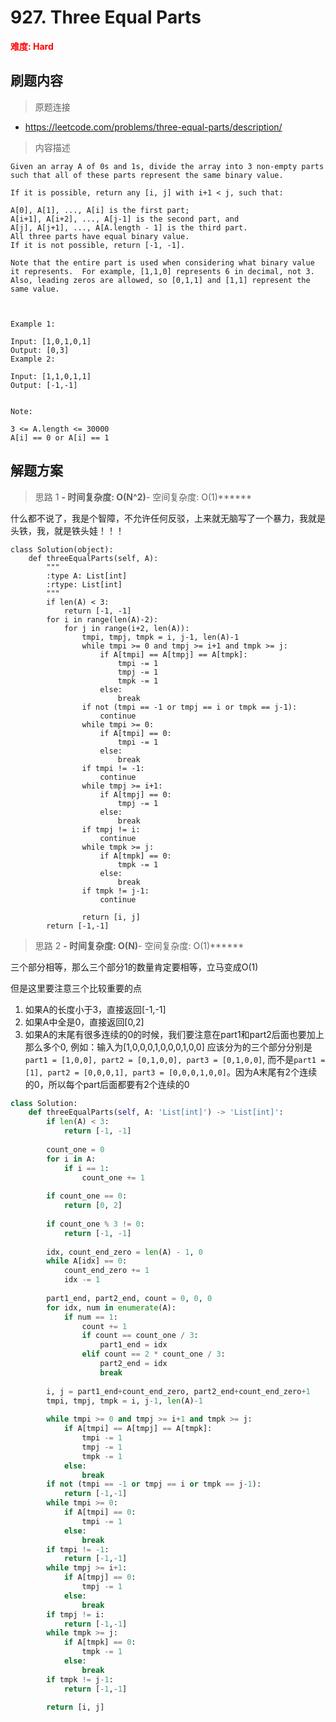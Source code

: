 # 927. Three Equal Parts

**<font color=red>难度: Hard</font>**

## 刷题内容

> 原题连接

* https://leetcode.com/problems/three-equal-parts/description/

> 内容描述

```
Given an array A of 0s and 1s, divide the array into 3 non-empty parts such that all of these parts represent the same binary value.

If it is possible, return any [i, j] with i+1 < j, such that:

A[0], A[1], ..., A[i] is the first part;
A[i+1], A[i+2], ..., A[j-1] is the second part, and
A[j], A[j+1], ..., A[A.length - 1] is the third part.
All three parts have equal binary value.
If it is not possible, return [-1, -1].

Note that the entire part is used when considering what binary value it represents.  For example, [1,1,0] represents 6 in decimal, not 3.  Also, leading zeros are allowed, so [0,1,1] and [1,1] represent the same value.

 

Example 1:

Input: [1,0,1,0,1]
Output: [0,3]
Example 2:

Input: [1,1,0,1,1]
Output: [-1,-1]
 

Note:

3 <= A.length <= 30000
A[i] == 0 or A[i] == 1
```

## 解题方案

> 思路 1
******- 时间复杂度: O(N^2)******- 空间复杂度: O(1)******



什么都不说了，我是个智障，不允许任何反驳，上来就无脑写了一个暴力，我就是头铁，我，就是铁头娃！！！

```
class Solution(object):
    def threeEqualParts(self, A):
        """
        :type A: List[int]
        :rtype: List[int]
        """
        if len(A) < 3:
            return [-1, -1]
        for i in range(len(A)-2):
            for j in range(i+2, len(A)):
                tmpi, tmpj, tmpk = i, j-1, len(A)-1
                while tmpi >= 0 and tmpj >= i+1 and tmpk >= j:
                    if A[tmpi] == A[tmpj] == A[tmpk]:
                        tmpi -= 1
                        tmpj -= 1
                        tmpk -= 1
                    else:
                        break
                if not (tmpi == -1 or tmpj == i or tmpk == j-1):
                    continue
                while tmpi >= 0:
                    if A[tmpi] == 0:
                        tmpi -= 1
                    else:
                        break
                if tmpi != -1:
                    continue
                while tmpj >= i+1:
                    if A[tmpj] == 0:
                        tmpj -= 1
                    else:
                        break
                if tmpj != i:
                    continue
                while tmpk >= j:
                    if A[tmpk] == 0:
                        tmpk -= 1
                    else:
                        break
                if tmpk != j-1:
                    continue
                    
                return [i, j]
        return [-1,-1]
```



> 思路 2
******- 时间复杂度: O(N)******- 空间复杂度: O(1)******



三个部分相等，那么三个部分1的数量肯定要相等，立马变成O(1)

但是这里要注意三个比较重要的点

1. 如果A的长度小于3，直接返回[-1,-1]
2. 如果A中全是0，直接返回[0,2]
3. 如果A的末尾有很多连续的0的时候，我们要注意在part1和part2后面也要加上那么多个0, 例如：输入为[1,0,0,0,1,0,0,0,1,0,0] 
应该分为的三个部分分别是```part1 = [1,0,0], part2 = [0,1,0,0], part3 = [0,1,0,0]```,
而不是```part1 = [1], part2 = [0,0,0,1], part3 = [0,0,0,1,0,0]```。因为A末尾有2个连续的0，所以每个part后面都要有2个连续的0

```python
class Solution:
    def threeEqualParts(self, A: 'List[int]') -> 'List[int]':
        if len(A) < 3:
            return [-1, -1]
        
        count_one = 0
        for i in A:
            if i == 1:
                count_one += 1
                
        if count_one == 0:
            return [0, 2]
        
        if count_one % 3 != 0:
            return [-1, -1]
        
        idx, count_end_zero = len(A) - 1, 0
        while A[idx] == 0:
            count_end_zero += 1
            idx -= 1
            
        part1_end, part2_end, count = 0, 0, 0
        for idx, num in enumerate(A):
            if num == 1:
                count += 1
                if count == count_one / 3:
                    part1_end = idx
                elif count == 2 * count_one / 3:
                    part2_end = idx
                    break
                    
        i, j = part1_end+count_end_zero, part2_end+count_end_zero+1
        tmpi, tmpj, tmpk = i, j-1, len(A)-1
        
        while tmpi >= 0 and tmpj >= i+1 and tmpk >= j:
            if A[tmpi] == A[tmpj] == A[tmpk]:
                tmpi -= 1
                tmpj -= 1
                tmpk -= 1
            else:
                break
        if not (tmpi == -1 or tmpj == i or tmpk == j-1):
            return [-1,-1]
        while tmpi >= 0:
            if A[tmpi] == 0:
                tmpi -= 1
            else:
                break
        if tmpi != -1:
            return [-1,-1]
        while tmpj >= i+1:
            if A[tmpj] == 0:
                tmpj -= 1
            else:
                break
        if tmpj != i:
            return [-1,-1]
        while tmpk >= j:
            if A[tmpk] == 0:
                tmpk -= 1
            else:
                break
        if tmpk != j-1:
            return [-1,-1]

        return [i, j]
```



























































